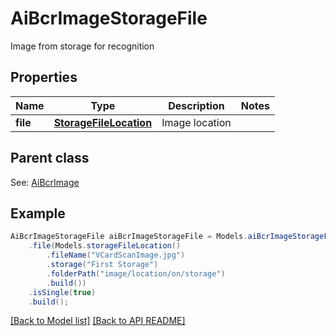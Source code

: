 
# AiBcrImageStorageFile

Image from storage for recognition             

## Properties
Name | Type | Description | Notes
------------ | ------------- | ------------- | -------------
**file** | [**StorageFileLocation**](StorageFileLocation.md) | Image location              | 

## Parent class

See: [AiBcrImage](AiBcrImage.md)


## Example
```java
AiBcrImageStorageFile aiBcrImageStorageFile = Models.aiBcrImageStorageFile()
    .file(Models.storageFileLocation()
        .fileName("VCardScanImage.jpg")
        .storage("First Storage")
        .folderPath("image/location/on/storage")
        .build())
    .isSingle(true)
    .build();
```


[[Back to Model list]](Models.md) [[Back to API README]](README.md)

